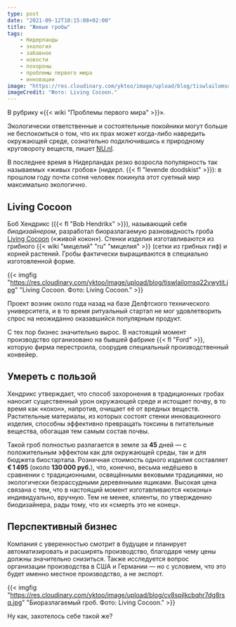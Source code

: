 ```yaml
---
type: post
date: "2021-09-12T10:15:08+02:00"
title: "Живые гробы"
tags:
    - Нидерланды
    - экология
    - забавное
    - новости
    - похороны
    - проблемы первого мира
    - инновации
image: "https://res.cloudinary.com/yktoo/image/upload/blog/tiswlailomsq22vwytit.jpg"
imageCredit: "Фото: Living Cocoon."
---
```


В рубрику «{{< wiki "Проблемы первого мира" >}}».

Экологически ответственные и состоятельные покойники могут больше не беспокоиться о том, что их прах может когда-либо навредить окружающей среде, сознательно подключившись к природному круговороту веществ, пишет [NU.nl](https://www.nu.nl/economie/6155910/levende-doodskist-in-trek-afgelopen-jaar-honderd-overledenen-in-begraven.html).

В последнее время в Нидерландах резко возросла популярность так называемых «живых гробов» (нидерл. {{< fl "levende doodskist" >}}): в прошлом году почти сотня человек покинула этот суетный мир максимально экологично.

<!--more-->

## Living Cocoon

Боб Хендрикс ({{< fl "Bob Hendrikx" >}}), называющий себя *биодизайнером*, разработал биоразлагаемую разновидность гроба [Living Cocoon](https://www.loop-of-life.com/) («живой кокон»). Стенки изделия изготавливаются из грибного {{< wiki "мицелий" "ru" "мицелия" >}} (сетки из грибных гиф) и корней растений. Гробы фактически выращиваются в специально изготовленной форме.

{{< imgfig "https://res.cloudinary.com/yktoo/image/upload/blog/tiswlailomsq22vwytit.jpg" "Living Cocoon. Фото: Living Cocoon." >}}

Проект возник около года назад на базе Делфтского технического университета, и в то время ритуальный стартап не мог удовлетворить спрос на неожиданно оказавшийся популярным продукт.

С тех пор бизнес значительно вырос. В настоящий момент производство организовано на бывшей фабрике {{< fl "Ford" >}}, которую фирма перестроила, соорудив специальный производственный конвейер.

## Умереть с пользой

Хендрикс утверждает, что способ захоронения в традиционных гробах наносит существенный урон окружающей среде и истощает почву, в то время как «кокон», напротив, очищает её от вредных веществ. Растительные материалы, из которых состоят стенки инновационного изделия, способны эффективно превращать токсины в питательные вещества, обогащая тем самым состав почвы.

Такой гроб полностью разлагается в земле за **45** дней — с положительным эффектом как для окружающей среды, так и для бюджета биостартапа. Розничная стоимость одного изделия составляет **€ 1 495** (около **130 000 руб.**), что, конечно, весьма недёшево в сравнении с традиционными, освящёнными вековыми традициями, но экологически безрассудными деревянными ящиками. Высокая цена связана с тем, что в настоящий момент изготавливаются «коконы» индивидуально, вручную. Тем не менее, клиенты, по утверждению биодизайнера, рады тому, что их «смерть это не конец».

## Перспективный бизнес

Компания с уверенностью смотрит в будущее и планирует автоматизировать и расширять производство, благодаря чему цены должны значительно снизиться. Также исследуется вопрос организации производства в США и Германии — но с условием, что это будет именно местное производство, а не экспорт.

{{< imgfig "https://res.cloudinary.com/yktoo/image/upload/blog/cv8spjlkcbqhr7dg8rsq.jpg" "Биоразлагаемый гроб. Фото: Living Cocoon." >}}

Ну как, захотелось себе такой же?
